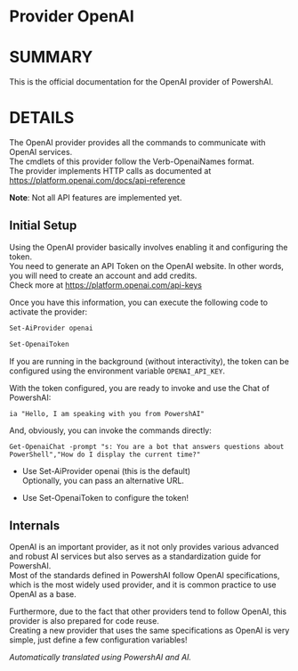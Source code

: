 ﻿# Provider OpenAI  

# SUMMARY <!--! @#Short --> 

This is the official documentation for the OpenAI provider of PowershAI.

# DETAILS  <!--! @#Long --> 

The OpenAI provider provides all the commands to communicate with OpenAI services.  
The cmdlets of this provider follow the Verb-OpenaiNames format.  
The provider implements HTTP calls as documented at https://platform.openai.com/docs/api-reference

**Note**: Not all API features are implemented yet.

## Initial Setup 

Using the OpenAI provider basically involves enabling it and configuring the token.  
You need to generate an API Token on the OpenAI website. In other words, you will need to create an account and add credits.  
Check more at https://platform.openai.com/api-keys 

Once you have this information, you can execute the following code to activate the provider:

```powershell 
Set-AiProvider openai 

Set-OpenaiToken
```

If you are running in the background (without interactivity), the token can be configured using the environment variable `OPENAI_API_KEY`.  

With the token configured, you are ready to invoke and use the Chat of PowershAI:

```
ia "Hello, I am speaking with you from PowershAI"
```

And, obviously, you can invoke the commands directly:

```
Get-OpenaiChat -prompt "s: You are a bot that answers questions about PowerShell","How do I display the current time?"
```

* Use Set-AiProvider openai (this is the default)  
Optionally, you can pass an alternative URL.

* Use Set-OpenaiToken to configure the token!


## Internals

OpenAI is an important provider, as it not only provides various advanced and robust AI services but also serves as a standardization guide for PowershAI.  
Most of the standards defined in PowershAI follow OpenAI specifications, which is the most widely used provider, and it is common practice to use OpenAI as a base.  

Furthermore, due to the fact that other providers tend to follow OpenAI, this provider is also prepared for code reuse.  
Creating a new provider that uses the same specifications as OpenAI is very simple, just define a few configuration variables!


_Automatically translated using PowershAI and AI._
